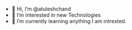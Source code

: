 - 👋 Hi, I’m @atuleshchand
- 👀 I’m interested in new Technologies
- 🌱 I’m currently learning anything I am intrested.

<!---
atuleshchand/atuleshchand is a ✨ special ✨ repository because its `README.md` (this file) appears on your GitHub profile.
You can click the Preview link to take a look at your changes.
--->
